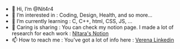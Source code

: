 - 👋 Hi, I’m @Nit4r4
- 👀 I’m interested in : Coding, Design, Health, and so more...
- 🌱 I’m currently learning : C, C++, html, CSS, JS, ...
- 💞️ Caring is sharing : You can check my notion page. I made a lot of research for each work : [NItara's Notion](https://nitara.notion.site/246c98fcb09e4bcb894d227c97856f20?v=7f0f84336dfc4840aedd7a4148b4a037)
- 📫 How to reach me : You've got a lot of info here : [Verena Linkedin](https://www.linkedin.com/in/verena-ferraro/)

<!---
Nit4r4/Nit4r4 is a ✨ special ✨ repository because its `README.md` (this file) appears on your GitHub profile.
You can click the Preview link to take a look at your changes.
--->
